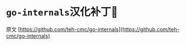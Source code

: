 # `go-internals`汉化补丁👿

原文 [https://github.com/teh-cmc/go-internals](https://github.com/teh-cmc/go-internals)